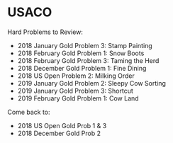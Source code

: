 # USACO
Hard Problems to Review:
- 2018 January Gold Problem 3: Stamp Painting  
- 2018 February Gold Problem 1: Snow Boots 
- 2018 February Gold Problem 3: Taming the Herd 
- 2018 December Gold Problem 1: Fine Dining 
- 2018 US Open Problem 2: Milking Order
- 2019 January Gold Problem 2: Sleepy Cow Sorting
- 2019 January Gold Problem 3: Shortcut
- 2019 February Gold Problem 1: Cow Land

Come back to:
- 2018 US Open Gold Prob 1 & 3
- 2018 December Gold Prob 2
